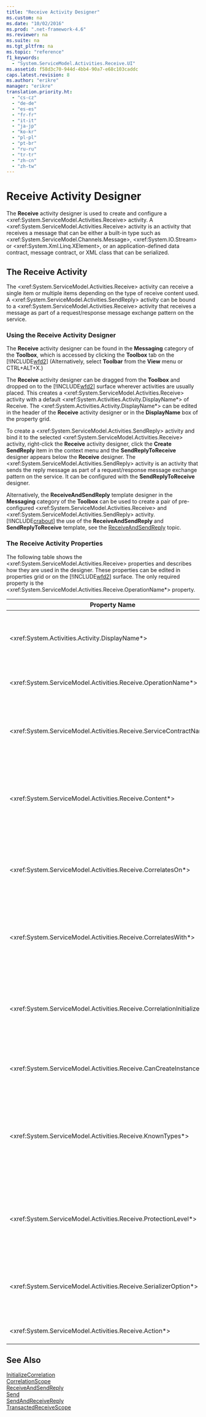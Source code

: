 ```yaml
---
title: "Receive Activity Designer"
ms.custom: na
ms.date: "10/02/2016"
ms.prod: ".net-framework-4.6"
ms.reviewer: na
ms.suite: na
ms.tgt_pltfrm: na
ms.topic: "reference"
f1_keywords: 
  - "System.ServiceModel.Activities.Receive.UI"
ms.assetid: f58d3c70-944d-4bb4-90a7-e68c103caddc
caps.latest.revision: 8
ms.author: "erikre"
manager: "erikre"
translation.priority.ht: 
  - "cs-cz"
  - "de-de"
  - "es-es"
  - "fr-fr"
  - "it-it"
  - "ja-jp"
  - "ko-kr"
  - "pl-pl"
  - "pt-br"
  - "ru-ru"
  - "tr-tr"
  - "zh-cn"
  - "zh-tw"
---
```

# Receive Activity Designer
The **Receive** activity designer is used to create and configure a \<xref:System.ServiceModel.Activities.Receive> activity. A \<xref:System.ServiceModel.Activities.Receive> activity is an activity that receives a message that can be either a built-in type such as \<xref:System.ServiceModel.Channels.Message>, \<xref:System.IO.Stream> or \<xref:System.Xml.Linq.XElement>, or an application-defined data contract, message contract, or XML class that can be serialized.  
  
## The Receive Activity  
 The \<xref:System.ServiceModel.Activities.Receive> activity can receive a single item or multiple items depending on the type of receive content used. A \<xref:System.ServiceModel.Activities.SendReply> activity can be bound to a \<xref:System.ServiceModel.Activities.Receive> activity that receives a message as part of a request/response message exchange pattern on the service.  
  
### Using the Receive Activity Designer  
 The **Receive** activity designer can be found in the **Messaging** category of the **Toolbox**, which is accessed by clicking the **Toolbox** tab on the [!INCLUDE[wfd2](../workflowdesigner/includes/wfd2_md.md)] (Alternatively, select **Toolbar** from the **View** menu or CTRL+ALT+X.)  
  
 The **Receive** activity designer can be dragged from the **Toolbox** and dropped on to the [!INCLUDE[wfd2](../workflowdesigner/includes/wfd2_md.md)] surface wherever activities are usually placed. This creates a \<xref:System.ServiceModel.Activities.Receive> activity with a default \<xref:System.Activities.Activity.DisplayName*> of Receive. The \<xref:System.Activities.Activity.DisplayName*> can be edited in the header of the **Receive** activity designer or in the **DisplayName** box of the property grid.  
  
 To create a \<xref:System.ServiceModel.Activities.SendReply> activity and bind it to the selected \<xref:System.ServiceModel.Activities.Receive> activity, right-click the **Receive** activity designer, click the **Create SendReply** item in the context menu and the **SendReplyToReceive** designer appears below the **Receive** designer. The \<xref:System.ServiceModel.Activities.SendReply> activity is an activity that sends the reply message as part of a request/response message exchange pattern on the service. It can be configured with the **SendReplyToReceive** designer.  
  
 Alternatively, the **ReceiveAndSendReply** template designer in the **Messaging** category of the **Toolbox** can be used to create a pair of pre-configured \<xref:System.ServiceModel.Activities.Receive> and \<xref:System.ServiceModel.Activities.SendReply> activity. [!INCLUDE[crabout](../codequality/includes/crabout_md.md)] the use of the **ReceiveAndSendReply** and **SendReplyToReceive** template, see the [ReceiveAndSendReply](../workflowdesigner/receiveandsendreply-template-designer.md) topic.  
  
### The Receive Activity Properties  
 The following table shows the \<xref:System.ServiceModel.Activities.Receive> properties and describes how they are used in the designer. These properties can be edited in properties grid or on the [!INCLUDE[wfd2](../workflowdesigner/includes/wfd2_md.md)] surface. The only required property is the \<xref:System.ServiceModel.Activities.Receive.OperationName*> property.  
  
|Property Name|Required|Usage|  
|-------------------|--------------|-----------|  
|\<xref:System.Activities.Activity.DisplayName*>|False|Specifies the friendly name of the \<xref:System.ServiceModel.Activities.Receive> activity. The default value is Receive.<br /><br /> Although the use of a non-default value for the friendly \<xref:System.Activities.Activity.DisplayName*> is not strictly required, it is a best practice to use such a value.|  
|\<xref:System.ServiceModel.Activities.Receive.OperationName*>|True|Specifies the name of the service operation implemented by this \<xref:System.ServiceModel.Activities.Receive> activity. This property is used to construct the default value for the **Action** property if the **Action** property is not explicitly set.|  
|\<xref:System.ServiceModel.Activities.Receive.ServiceContractName*>|False|Specifies the name of the service contract. This property is used to group service operations into individual service contracts. All \<xref:System.ServiceModel.Activities.Receive> activities that have the same \<xref:System.ServiceModel.Activities.Receive.ServiceContractName*> are grouped into the same service contract (WSDL Port Type). The default value is the fully-qualified CLR name of the top level (root) activity.|  
|\<xref:System.ServiceModel.Activities.Receive.Content*>|False|Specifies the message or parameter content to receive. It can be either a \<xref:System.ServiceModel.Activities.ReceiveMessageContent> activity or a \<xref:System.ServiceModel.Activities.ReceiveParametersContent> activity. Edit this property by clicking the ellipse button beside the **Content** field in property grid or clicking the **Define…** button beside the **Content** label on the **Receive** activity designer surface. Both display the **Content Definition** dialog. [!INCLUDE[crabout](../codequality/includes/crabout_md.md)] how to use this box, see the [Content Definition Dialog Box](../workflowdesigner/content-definition-dialog-box.md) topic.|  
|\<xref:System.ServiceModel.Activities.Receive.CorrelatesOn*>|False|Specifies the correlations between \<xref:System.ServiceModel.Activities.Receive> activities in service operations of a workflow with a \<xref:System.ServiceModel.MessageQuerySet> object. Click the ellipsis button next to the \<xref:System.ServiceModel.Activities.Receive.CorrelatesOn*> property in the properties grid to open the **CorrelatesOn Definition** dialog box. [!INCLUDE[crabout](../codequality/includes/crabout_md.md)] the use of this dialog box, see the [Content Definition Dialog Box](../workflowdesigner/content-definition-dialog-box.md) topic.|  
|\<xref:System.ServiceModel.Activities.Receive.CorrelatesWith*>|False|Specifies the \<xref:System.ServiceModel.Activities.CorrelationHandle> used to route the message to the appropriate workflow instance.<br /><br /> Click the ellipsis button next to the \<xref:System.ServiceModel.Activities.Receive.CorrelatesWith*> property in the properties grid to open the **Expression Editor** dialog box. [!INCLUDE[crabout](../codequality/includes/crabout_md.md)] the use of this dialog box, see the [How to: Use the Expression Editor](../workflowdesigner/how-to--use-the-expression-editor.md) topic.|  
|\<xref:System.ServiceModel.Activities.Receive.CorrelationInitializers*>|False|Specifies the collection of \<xref:System.ServiceModel.Activities.CorrelationInitializer> objects that initialize multiple \<xref:System.ServiceModel.Activities.CorrelationHandle> objects that configure this \<xref:System.ServiceModel.Activities.Receive> activity within the workflow. Click the ellipsis button next to the \<xref:System.ServiceModel.Activities.Receive.CorrelationInitializers*> property in the properties grid to open the **Add Correlation Initializers** dialog box. [!INCLUDE[crabout](../codequality/includes/crabout_md.md)] using this box, see the [Add CorrelationInitializers Dialog Box](../workflowdesigner/add-correlationinitializers-dialog-box.md) topic.|  
|\<xref:System.ServiceModel.Activities.Receive.CanCreateInstance*>|False|Specifies a value that determines whether a new workflow instance is created to process the message if the message does not correlate to an existing workflow instance. If the value is set to **true**, a new workflow instance is created to process the message when the message is not correlated with an existing workflow instance.|  
|\<xref:System.ServiceModel.Activities.Receive.KnownTypes*>|False|Specifies a collection of known types for the service operation implemented by this \<xref:System.ServiceModel.Activities.Receive> activity. This property should be used in conjunction with the \<xref:System.ServiceModel.Activities.Receive.SerializerOption*> property set to \<xref:System.Runtime.Serialization.DataContractSerializer>. It is ignored if \<xref:System.Xml.Serialization.XmlSerializer> is used.<br /><br /> Click the ellipse button beside the **KnownTypes** field in property grid to display the **Type Collection Editor** dialog box with which you can add relevant types. [!INCLUDE[crabout](../codequality/includes/crabout_md.md)] using this box, see the [Type Collection Editor Dialog Box](../workflowdesigner/type-collection-editor-dialog-box.md) topic.|  
|\<xref:System.ServiceModel.Activities.Receive.ProtectionLevel*>|False|Specifies the \<xref:System.Net.Security.ProtectionLevel> for the message.<br /><br /> 1.  \<xref:System.Net.Security.ProtectionLevel> means authentication only.<br />2.  \<xref:System.Net.Security.ProtectionLevel> means sign data to help ensure the integrity of transmitted data.<br />3.  \<xref:System.Net.Security.ProtectionLevel> means encrypt and sign data to help ensure the confidentiality and integrity of transmitted data.|  
|\<xref:System.ServiceModel.Activities.Receive.SerializerOption*>|False|Specifies the type of serializer to use for the service operation implemented by the \<xref:System.ServiceModel.Activities.Receive> activity. The default value is \<xref:System.Runtime.Serialization.DataContractSerializer>, which serializes and deserializes an instance of a type into an XML stream or document that uses a supplied data contract. The \<xref:System.Xml.Serialization.XmlSerializer> can also be used if more control is required over the XML.|  
|\<xref:System.ServiceModel.Activities.Receive.Action*>|False|Specifies the action header of the message. If it is not explicitly set, its value defaults to: https://tempuri.org/{service contract namespace}/{service contract name}/{operation name}.|  
  
## See Also  
 [InitializeCorrelation](../workflowdesigner/initializecorrelation-activity-designer.md)   
 [CorrelationScope](../workflowdesigner/correlationscope-activity-designer.md)   
 [ReceiveAndSendReply](../workflowdesigner/receiveandsendreply-template-designer.md)   
 [Send](../workflowdesigner/send-activity-designer.md)   
 [SendAndReceiveReply](../workflowdesigner/sendandreceivereply-template-designer.md)   
 [TransactedReceiveScope](../workflowdesigner/transactedreceivescope-activity-designer.md)